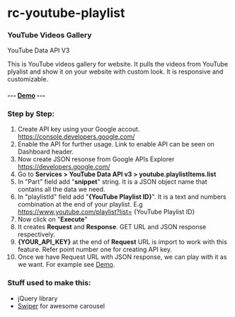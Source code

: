 # rc-youtube-playlist

### YouTube Videos Gallery

YouTube Data API V3

This is YouTube videos gallery for website. It pulls the videos from YouTube plyalist and show it on your website with custom look. It is responsive and customizable.


#### --- [Demo](https://ravindrachaugule.github.io/rc-youtube-playlist/index.html) ---



### Step by Step:

 1. Create API key using your Google accout. https://console.developers.google.com/
 2. Enable the API for further usage. Link to enable API can be seen on Dashboard header.
 3. Now create JSON resonse from Google APIs Explorer https://developers.google.com/
 4. Go to **Services > YouTube Data API v3 > youtube.playlistItems.list**
 5. In "Part" field add "**snippet**" string. It is a JSON object name that contains all the data we need.
 6. In "playlistId" field add "**{YouTube Playlist ID}**". It is a text and numbers combination at the end of your playlist. E.g https://www.youtube.com/playlist?list= {YouTube Playlist ID}
 7. Now click on "**Execute**"
 8. It creates **Request** and **Response**. GET URL and JSON response respectively.
 9. **{YOUR_API_KEY}** at the end of **Request** URL is import to work with this feature. Refer point number one for creating API key.
 10. Once we have Request URL with JSON response, we can play with it as we want. For example see [Demo](https://ravindrachaugule.github.io/rc-youtube-playlist/index.html).




### Stuff used to make this:

 * jQuery library
 * [Swiper](http://idangero.us/swiper/#.WN-zuPl96Uk) for awesome carousel
